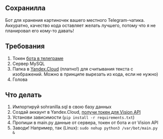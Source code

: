## Сохранилла
Бот для хранения картиночек вашего местного Telegram-чатика.
Аккуратно, качество кода оставляет желать лучшего, потому что я не планировал его кому-то давать!

## Требования
1. Токен [бота в телеграме](https://t.me/@BotFather)
2. Сервер MySQL
3. Папка в [Yandex.Cloud](https://yandex.cloud) (платно!) для считывания текста с изображений. Можно в принципе вырезать из кода, если не нужно)
4. Голова

## Что делать
1. Импортируй sohranilla.sql в свою базу данных
2. Создай аккаунт в Yandex.Cloud, [получи токен для Vision API](https://yandex.cloud/ru/docs/vision/quickstart)
3. Установи зависимости (`pip install -r requirements.txt`)
4. Пропиши в main.py данные от сервера, токен от бота и от Vision API
5. Заводи! Например, так (Linux): `sudo nohup python3 /var/bot/main.py &`